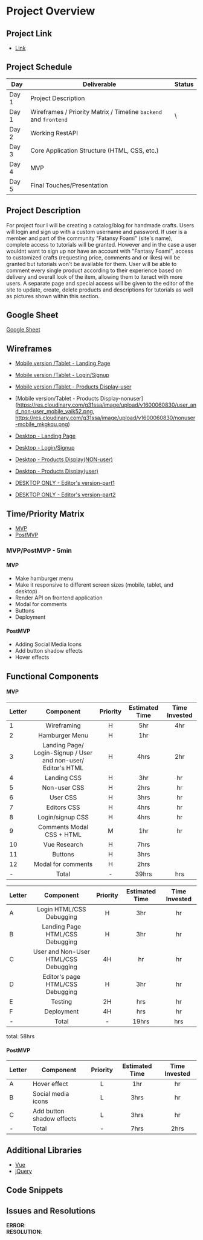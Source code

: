 # Project Overview

## Project Link
- [Link](https://docs.google.com/spreadsheets/d/1MiYUM5Rr0hr_9kbYVNgYzxu88jngsMA9udl1Ox-z7Vw/edit#gid=0)

## Project Schedule

|  Day | Deliverable | Status
|---|---| ---|
|Day 1| Project Description | 
|Day 1| Wireframes / Priority Matrix / Timeline `backend` and `frontend`| \
|Day 2| Working RestAPI | 
|Day 3| Core Application Structure (HTML, CSS, etc.) | 
|Day 4| MVP | 
|Day 5| Final Touches/Presentation | 

## Project Description
For project four I will be creating a catalog/blog for handmade crafts. Users will login and sign up with a custom username and password. If user is a member and part of the community "Fatansy Foami" (site's name), complete access to tutorials will be granted. However and in the case a user wouldnt want to sign up nor have an account with "Fantasy Foami", access to customized crafts (requesting price, comments and or likes) will be granted but tutorials won't be available for them. User will be able to comment every single product according to their experience based on delivery and overall look of the item, allowing them to iteract with more users.
A separate page and special access will be given to the editor of the site to update, create, delete products and descriptions for tutorials as well as pictures shown within this section. 

## Google Sheet
[Google Sheet](https://docs.google.com/spreadsheets/d/1MiYUM5Rr0hr_9kbYVNgYzxu88jngsMA9udl1Ox-z7Vw/edit#gid=0) 

## Wireframes

- [Mobile version /Tablet - Landing Page](https://res.cloudinary.com/g31ssa/image/upload/v1600059423/landing-page-mobile_ua58sv.png)
- [Mobile version /Tablet - Login/Signup](https://res.cloudinary.com/g31ssa/image/upload/v1600061003/login-signup_mobile_eo1aut.png)
- [Mobile version /Tablet - Products Display-user](https://res.cloudinary.com/g31ssa/image/upload/v1600060830/user_and_non-user_mobile_vaik52.png)
- [Mobile version/Tablet - Products Display-nonuser](https://res.cloudinary.com/g31ssa/image/upload/v1600060830/user_and_non-user_mobile_vaik52.png,
https://res.cloudinary.com/g31ssa/image/upload/v1600060830/nonuser-mobile_mkgkqu.png)

- [Desktop - Landing Page](https://res.cloudinary.com/g31ssa/image/upload/v1600059429/landingpage-desktop_sijhiq.png)
- [Desktop - Login/Signup](https://res.cloudinary.com/g31ssa/image/upload/v1600059430/login-signup-desktop_gjjz5n.png)
- [Desktop - Products Display(NON-user)](https://res.cloudinary.com/g31ssa/image/upload/v1600059756/nonuser-desktop_rttzng.png)
- [Desktop - Products Display(user)](https://res.cloudinary.com/g31ssa/image/upload/v1600060073/user-desktop-products_xaxyoj.png)
- [DESKTOP ONLY - Editor's version-part1](https://res.cloudinary.com/g31ssa/image/upload/v1600060110/editors-version-part1-products_j36iuf.png)
- [DESKTOP ONLY - Editor's version-part2](https://res.cloudinary.com/g31ssa/image/upload/v1600060110/editors-version-part2-products_ac913w.png)



## Time/Priority Matrix 

- [MVP]()
- [PostMVP]()

### MVP/PostMVP - 5min

#### MVP
- Make hamburger menu
- Make it responsive to different screen sizes (mobile, tablet, and desktop)
- Render API on frontend application
- Modal for comments
- Buttons
- Deployment


#### PostMVP 
- Adding Social Media Icons
- Add button shadow effects
- Hover effects


## Functional Components

#### MVP

| Letter | Component | Priority | Estimated Time | Time Invested |
| --- | :---: |  :---: | :---: | :---: |
| 1 | Wireframing | H | 5hr | 4hr |
| 2 | Hamburger Menu | H | 1hr |  |
| 3 | Landing Page/ Login-Signup / User and non-user/ Editor's HTML | H | 4hrs | 2hr |
| 4 | Landing CSS | H | 3hr | hr |
| 5 | Non-user CSS | H | 2hrs | hr |
| 6 | User CSS | H | 3hrs | hr |
| 7 | Editors CSS | H | 4hrs | hr |
| 8 | Login/signup CSS | H | 4hrs | hr |
| 9 | Comments Modal CSS + HTML | M | 1hr | hr |
| 10 | Vue Research | H | 7hrs |  |
| 11 | Buttons | H | 3hrs |  |
| 12 | Modal for comments | H | 2hrs |  |
| - | Total | - | 39hrs | hrs |


| Letter | Component | Priority | Estimated Time | Time Invested |
| --- | :---: |  :---: | :---: | :---: |
| A | Login HTML/CSS Debugging | H | 3hr| hr |
| B | Landing Page HTML/CSS Debugging | H | 3hr| hr |
| C | User and Non-User HTML/CSS Debugging | 4H | hr| hr |
| D | Editor's page HTML/CSS Debugging | H | 3hr| hr |
| E | Testing | 2H | hrs | hr |
| F | Deployment | 4H | hrs| hr |
| - | Total | - | 19hrs | hrs |

total: 58hrs

#### PostMVP
| Letter | Component | Priority | Estimated Time | Time Invested |
| --- | --- | :---: |  :---: | :---: |
| A | Hover effect | L | 1hr | hr |
| B | Social media icons | L | 3hrs | hr |
| C | Add button shadow effects | L | 3hrs | hr |
| - | Total | - | 7hrs | 2hrs |

## Additional Libraries
- [Vue](https://vuejs.org)
- [jQuery](https://jquery.com/)

## Code Snippets

## Issues and Resolutions

**ERROR**:                     
**RESOLUTION**: 